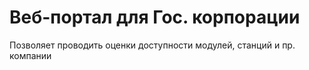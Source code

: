# Веб-портал для Гос. корпорации 
 Позволяет проводить оценки доступности модулей, станций и пр. компании
